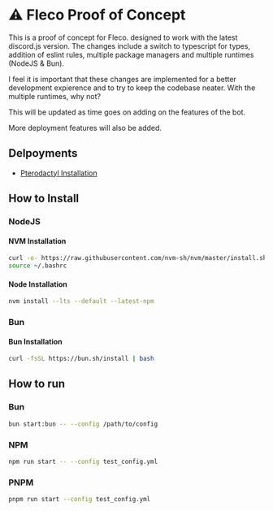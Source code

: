 # ⚠️ Fleco Proof of Concept

This is a proof of concept for Fleco. designed to work with the latest discord.js version. The changes include a switch to typescript for types, addition of eslint rules, multiple package managers and multiple runtimes (NodeJS & Bun).

I feel it is important that these changes are implemented for a better development expierence and to try to keep the codebase neater. With the multiple runtimes, why not?

This will be updated as time goes on adding on the features of the bot.

More deployment features will also be added.

## Delpoyments

- [Pterodactyl Installation](./PTERO_INSTALL.md)

## How to Install

### NodeJS

#### NVM Installation

```bash
curl -o- https://raw.githubusercontent.com/nvm-sh/nvm/master/install.sh | bash
source ~/.bashrc
```

#### Node Installation

```bash
nvm install --lts --default --latest-npm
```

### Bun

#### Bun Installation

```bash
curl -fsSL https://bun.sh/install | bash
```

## How to run

### Bun

```bash
bun start:bun -- --config /path/to/config
```

### NPM

```bash
npm run start -- --config test_config.yml
```

### PNPM

```bash
pnpm run start --config test_config.yml
```
